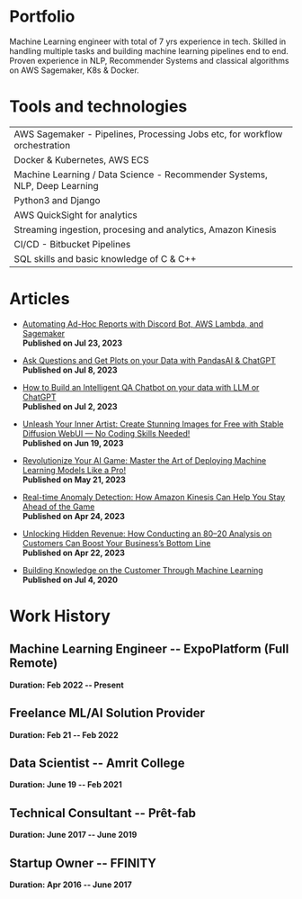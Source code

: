 # Portfolio
Machine Learning engineer with total of 7 yrs experience in tech. Skilled in handling multiple tasks and building machine learning pipelines end to end. Proven experience in NLP, Recommender Systems and classical algorithms on AWS Sagemaker, K8s & Docker.

# Tools and technologies
<table>
  <tbody>
    <tr>
      <td>AWS Sagemaker - Pipelines, Processing Jobs etc, for workflow orchestration</td>
    </tr>
    <tr>
      <td>Docker &amp; Kubernetes, AWS ECS</td>
    </tr>
    <tr>
      <td>Machine Learning / Data Science - Recommender Systems, NLP, Deep Learning</td>
    </tr>
    <tr>
      <td>Python3 and Django</td>
    </tr>
    <tr>
      <td>AWS QuickSight for analytics</td>
    </tr>
    <tr>
      <td>Streaming ingestion, procesing and analytics, Amazon Kinesis</td>
    </tr>
    <tr>
      <td>CI/CD - Bitbucket Pipelines</td>
    </tr>
    <tr>
      <td>SQL skills and basic knowledge of C &amp; C++</td>
    </tr>
  </tbody>
</table>

# Articles

- [Automating Ad-Hoc Reports with Discord Bot, AWS Lambda, and Sagemaker](https://medium.com/@mrmaheshrajput/automating-ad-hoc-reports-with-discord-bot-aws-lambda-and-sagemaker-25d40e371a8a)
<br />**Published on Jul 23, 2023**

- [Ask Questions and Get Plots on your Data with PandasAI & ChatGPT](https://medium.com/@mrmaheshrajput/238e13ca1b9f)
<br />**Published on Jul 8, 2023**

- [How to Build an Intelligent QA Chatbot on your data with LLM or ChatGPT](https://medium.com/@mrmaheshrajput/how-to-build-an-intelligent-qa-chatbot-on-your-data-with-llm-or-chatgpt-d0009d256dce)
<br />**Published on Jul 2, 2023**

- [Unleash Your Inner Artist: Create Stunning Images for Free with Stable Diffusion WebUI — No Coding Skills Needed!](https://medium.com/@mrmaheshrajput/unleash-your-inner-artist-create-stunning-images-for-free-with-stable-diffusion-webui-no-coding-11eb3a4914df)
<br />**Published on Jun 19, 2023**

- [Revolutionize Your AI Game: Master the Art of Deploying Machine Learning Models Like a Pro!](https://medium.com/@mrmaheshrajput/revolutionize-your-ai-game-master-the-art-of-deploying-machine-learning-models-like-a-pro-7702834ad041)
<br />**Published on May 21, 2023**

- [Real-time Anomaly Detection: How Amazon Kinesis Can Help You Stay Ahead of the Game](https://medium.com/@mrmaheshrajput/real-time-anomaly-detection-how-amazon-kinesis-can-help-you-stay-ahead-of-the-game-229ae8b32e62)
<br />**Published on Apr 24, 2023**

- [Unlocking Hidden Revenue: How Conducting an 80–20 Analysis on Customers Can Boost Your Business’s Bottom Line](https://medium.com/@mrmaheshrajput/unlocking-hidden-revenue-how-conducting-an-80-20-analysis-on-customers-can-boost-your-businesss-66307220a996)
<br />**Published on Apr 22, 2023**

- [Building Knowledge on the Customer Through Machine Learning](https://medium.com/swlh/building-knowledge-on-customer-through-machine-learning-2785b344749f)
<br />**Published on Jul 4, 2020**

# Work History

## Machine Learning Engineer -- ExpoPlatform (Full Remote)

**Duration: Feb 2022 -- Present**


## Freelance ML/AI Solution Provider

**Duration: Feb 21 -- Feb 2022**


## Data Scientist -- Amrit College

**Duration: June 19 -- Feb 2021**


## Technical Consultant -- Prêt-fab

**Duration: June 2017 -- June 2019**


## Startup Owner -- FFINITY

**Duration: Apr 2016 -- June 2017**


